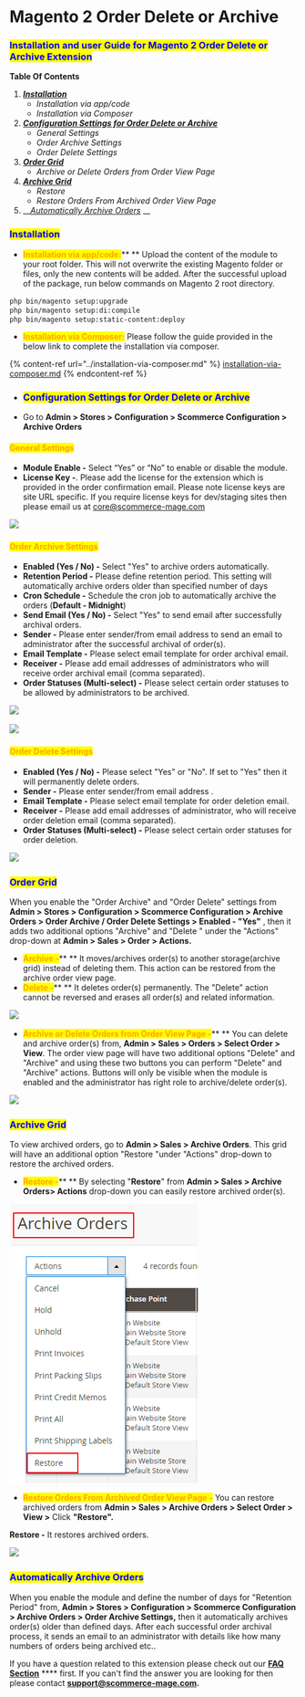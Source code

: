 # Magento 2 Order Delete or Archive

### <mark style="color:blue;">Installation and user Guide for Magento 2 Order Delete or Archive Extension</mark>

**Table Of Contents**

1. __[_Installation_ ](magento-2-order-delete-or-archive.md#\_bookmark0)__
   * _Installation via app/code_&#x20;
   * _Installation via Composer_
2. __[_Configuration Settings for Order Delete or Archive_ ](magento-2-order-delete-or-archive.md#\_bookmark3)__
   * _General Settings_&#x20;
   * _Order Archive Settings_&#x20;
   * _Order Delete Settings_&#x20;
3. __[_Order Grid_ ](magento-2-order-delete-or-archive.md#\_bookmark7)__
   * _Archive or Delete Orders from Order View Page_&#x20;
4. __[_Archive Grid_ ](magento-2-order-delete-or-archive.md#\_bookmark9)__
   * _Restore_&#x20;
   * _Restore Orders From Archived Order View Page_&#x20;
5. __[_Automatically Archive Orders_](magento-2-order-delete-or-archive.md#\_bookmark12) __&#x20;

### <mark style="color:blue;">Installation</mark> <a href="#_bookmark0" id="_bookmark0"></a>

* <mark style="color:orange;">**Installation via app/code:**</mark>** ** Upload the content of the module to your root folder. This will not overwrite the existing Magento folder or files, only the new contents will be added. After the successful upload of the package, run below commands on Magento 2 root directory.

```
php bin/magento setup:upgrade
php bin/magento setup:di:compile
php bin/magento setup:static-content:deploy
```

* <mark style="color:orange;">**Installation via Composer:**</mark> Please follow the guide provided in the below link to complete the installation via composer.

{% content-ref url="../installation-via-composer.md" %}
[installation-via-composer.md](../installation-via-composer.md)
{% endcontent-ref %}

* ### <mark style="color:blue;">Configuration Settings for Order Delete or Archive</mark> <a href="#_bookmark3" id="_bookmark3"></a>
* Go to **Admin > Stores > Configuration > Scommerce Configuration > Archive Orders**

#### <mark style="color:orange;">General Settings</mark> <a href="#_bookmark4" id="_bookmark4"></a>

* **Module Enable -** Select “Yes” or “No” to enable or disable the module.
* **License Key -**. Please add the license for the extension which is provided in the order confirmation email. Please note license keys are site URL specific. If you require license keys for dev/staging sites then please email us at [core@scommerce-mage.com](mailto:core@scommerce-mage.com)

![](../../.gitbook/assets/order\_general.jpg)

#### <mark style="color:orange;">Order Archive Settings</mark> <a href="#_bookmark5" id="_bookmark5"></a>

* **Enabled (Yes / No) -** Select "Yes" to archive orders automatically.
* **Retention Period -** Please define retention period. This setting will automatically archive orders older than specified number of days
* **Cron Schedule -** Schedule the cron job to automatically archive the orders (**Default - Midnight**)
* **Send Email (Yes / No) -** Select "Yes" to send email after successfully archival orders.
* **Sender -** Please enter sender/from email address to send an email to administrator after the successful archival of order(s).
* **Email Template -** Please select email template for order archival email.
* **Receiver -** Please add email addresses of administrators who will receive order archival email (comma separated).
* **Order Statuses (Multi-select) -** Please select certain order statuses to be allowed by administrators to be archived.

![](../../.gitbook/assets/order\_archive1.jpg)

![](../../.gitbook/assets/order\_archive3.jpg)

#### <mark style="color:orange;">Order Delete Settings</mark> <a href="#_bookmark6" id="_bookmark6"></a>

* **Enabled (Yes / No) -** Please select "Yes" or "No". If set to "Yes" then it will permanently delete orders.
* **Sender -** Please enter sender/from email address .
* **Email Template -** Please select email template for order deletion email.
* **Receiver -** Please add email addresses of administrator, who will receive order deletion email (comma separated).
* **Order Statuses (Multi-select) -** Please select certain order statuses for order deletion.

![](../../.gitbook/assets/order\_delete.jpg)

### <mark style="color:blue;">Order Grid</mark> <a href="#_bookmark7" id="_bookmark7"></a>

When you enable the "Order Archive" and "Order Delete" settings from **Admin > Stores > Configuration > Scommerce Configuration > Archive Orders > Order Archive / Order Delete Settings > Enabled - "Yes"** , then it adds two additional options "Archive" and "Delete " under the "Actions" drop-down at **Admin > Sales > Order > Actions.**

* <mark style="color:orange;">**Archive -**</mark>** ** It moves/archives order(s) to another storage(archive grid) instead of deleting them. This action can be restored from the archive order view page.
* <mark style="color:orange;">**Delete -**</mark>** ** It deletes order(s) permanently. The "Delete" action cannot be reversed and erases all order(s) and related information.

![](../../.gitbook/assets/order\_grid.png)

* <mark style="color:orange;">**Archive or Delete Orders from Order View Page -**</mark>** ** You can delete and archive order(s) from, **Admin > Sales > Orders > Select Order > View**. The order view page will have two additional options "Delete" and "Archive" and using these two buttons you can perform "Delete" and "Archive" actions. Buttons will only be visible when the module is enabled and the administrator has right role to archive/delete order(s).

![](../../.gitbook/assets/order\_archiveordeleteorders.jpg)

### <mark style="color:blue;">Archive Grid</mark> <a href="#_bookmark9" id="_bookmark9"></a>

To view archived orders, go to **Admin > Sales > Archive Orders**. This grid will have an additional option "Restore "under "Actions" drop-down to restore the archived orders.

* <mark style="color:orange;">**Restore -**</mark>** ** By selecting "**Restore**" from **Admin > Sales > Archive Orders> Actions** drop-down you can easily restore archived order(s).

![ArchiveOrders\_02.png](<../../.gitbook/assets/6 (61)>)

* <mark style="color:orange;">**Restore Orders From Archived Order View Page -**</mark> You can restore archived orders from **Admin > Sales > Archive Orders > Select Order > View >** Click **"Restore".**

**Restore -** It restores archived orders.

![](../../.gitbook/assets/order\_final.jpg)

### <mark style="color:blue;">Automatically Archive Orders</mark> <a href="#_bookmark12" id="_bookmark12"></a>

When you enable the module and define the number of days for "Retention Period" from, **Admin > Stores > Configuration > Scommerce Configuration > Archive Orders > Order Archive Settings,** then it automatically archives order(s) older than defined days. After each successful order archival process, it sends an email to an administrator with details like how many numbers of orders being archived etc..

If you have a question related to this extension please check out our [**FAQ Section**](https://www.scommerce-mage.com/magento-2-delete-or-archive-order.html#faq) **** first. If you can't find the answer you are looking for then please contact [**support@scommerce-mage.com**](mailto:core@scommerce-mage.com)**.**
